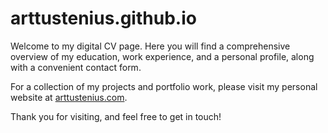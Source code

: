 <h1>arttustenius.github.io</h1>
<p>
  Welcome to my digital CV page. Here you will find a comprehensive overview of my education, work experience, and a personal profile, along with a convenient contact form.
</p>
<p>
  For a collection of my projects and portfolio work, please visit my personal website at 
  <a href="https://arttustenius.com" target="_blank" rel="noreferrer">arttustenius.com</a>.
</p>
<p>
  Thank you for visiting, and feel free to get in touch!
</p>
